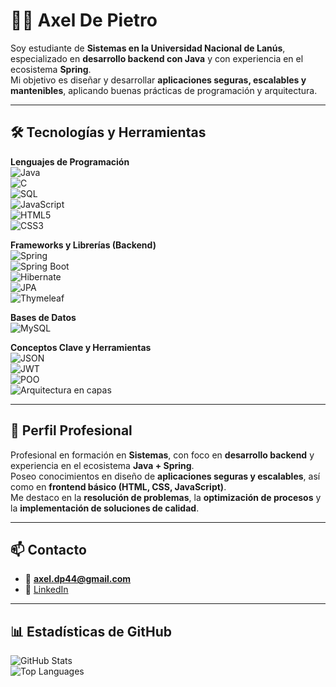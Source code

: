 # 👨‍💻 Axel De Pietro

Soy estudiante de **Sistemas en la Universidad Nacional de Lanús**, especializado en **desarrollo backend con Java** y con experiencia en el ecosistema **Spring**.  
Mi objetivo es diseñar y desarrollar **aplicaciones seguras, escalables y mantenibles**, aplicando buenas prácticas de programación y arquitectura.

---

## 🛠️ Tecnologías y Herramientas

**Lenguajes de Programación**  
![Java](https://img.shields.io/badge/-Java-007396?style=flat-square&logo=java&logoColor=white)  
![C](https://img.shields.io/badge/-C-00599C?style=flat-square&logo=c&logoColor=white)  
![SQL](https://img.shields.io/badge/-SQL-4479A1?style=flat-square&logo=postgresql&logoColor=white)  
![JavaScript](https://img.shields.io/badge/-JavaScript-F7DF1E?style=flat-square&logo=javascript&logoColor=black)  
![HTML5](https://img.shields.io/badge/-HTML5-E34F26?style=flat-square&logo=html5&logoColor=white)  
![CSS3](https://img.shields.io/badge/-CSS3-1572B6?style=flat-square&logo=css3&logoColor=white)  

**Frameworks y Librerías (Backend)**  
![Spring](https://img.shields.io/badge/-Spring-6DB33F?style=flat-square&logo=spring&logoColor=white)  
![Spring Boot](https://img.shields.io/badge/-SpringBoot-6DB33F?style=flat-square&logo=springboot&logoColor=white)  
![Hibernate](https://img.shields.io/badge/-Hibernate-59666C?style=flat-square&logo=hibernate&logoColor=white)  
![JPA](https://img.shields.io/badge/-JPA-FF6F00?style=flat-square)  
![Thymeleaf](https://img.shields.io/badge/-Thymeleaf-005F0F?style=flat-square)  

**Bases de Datos**  
![MySQL](https://img.shields.io/badge/-MySQL-4479A1?style=flat-square&logo=mysql&logoColor=white)  

**Conceptos Clave y Herramientas**  
![JSON](https://img.shields.io/badge/-JSON-000000?style=flat-square&logo=json&logoColor=white)  
![JWT](https://img.shields.io/badge/-JWT-000000?style=flat-square)  
![POO](https://img.shields.io/badge/-POO-8A2BE2?style=flat-square)  
![Arquitectura en capas](https://img.shields.io/badge/-ArquitecturaEnCapas-008080?style=flat-square)  

---

## 📌 Perfil Profesional
Profesional en formación en **Sistemas**, con foco en **desarrollo backend** y experiencia en el ecosistema **Java + Spring**.  
Poseo conocimientos en diseño de **aplicaciones seguras y escalables**, así como en **frontend básico (HTML, CSS, JavaScript)**.  
Me destaco en la **resolución de problemas**, la **optimización de procesos** y la **implementación de soluciones de calidad**.

---

## 📫 Contacto
- 📧 **axel.dp44@gmail.com**  
- 💼 [LinkedIn](https://www.linkedin.com/in/axel-de-pietro-16670020a/)

---

## 📊 Estadísticas de GitHub
![GitHub Stats](https://github-readme-stats.vercel.app/api?username=AxelDePietro&show_icons=true&theme=transparent&hide_border=true)  
![Top Languages](https://github-readme-stats.vercel.app/api/top-langs/?username=AxelDePietro&layout=compact&theme=transparent&hide_border=true)  

